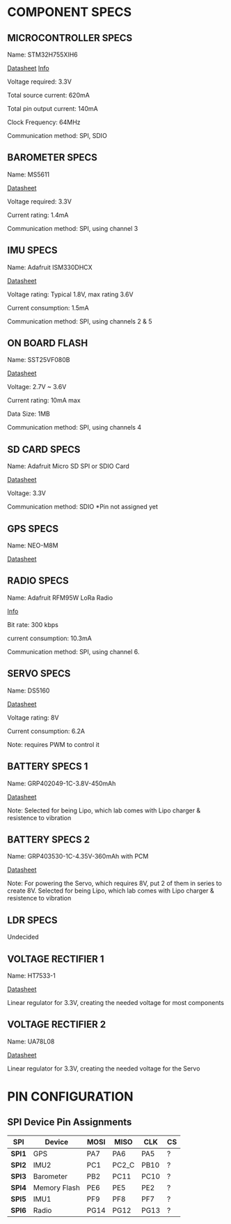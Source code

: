 # COMPONENT SPECS

## MICROCONTROLLER SPECS
Name: STM32H755XIH6

[Datasheet](https://www.st.com/resource/en/datasheet/stm32h755bi.pdf)
[Info](https://www.st.com/resource/en/application_note/an4938-getting-started-with-stm32h74xig-and-stm32h75xig-mcu-hardware-development-stmicroelectronics.pdf)

Voltage required: 3.3V

Total source current: 620mA

Total pin output current: 140mA

Clock Frequency: 64MHz

Communication method: SPI, SDIO

## BAROMETER SPECS
Name: MS5611

[Datasheet](https://www.te.com/commerce/DocumentDelivery/DDEController?Action=showdoc&DocId=Data+Sheet%7FMS5611-01BA03%7FB3%7Fpdf%7FEnglish%7FENG_DS_MS5611-01BA03_B3.pdf%7FCAT-BLPS0036)

Voltage required: 3.3V

Current rating: 1.4mA

Communication method: SPI, using channel 3
## IMU SPECS
Name: Adafruit ISM330DHCX

[Datasheet](https://www.st.com/resource/en/datasheet/ism330dhcx.pdf)

Voltage rating: Typical 1.8V, max rating 3.6V

Current consumption: 1.5mA

Communication method: SPI, using channels 2 & 5

## ON BOARD FLASH
Name: SST25VF080B

[Datasheet](http://ww1.microchip.com/downloads/en/DeviceDoc/20005045C.pdf)

Voltage: 2.7V ~ 3.6V

Current rating: 10mA max

Data Size: 1MB

Communication method: SPI, using channels 4
## SD CARD SPECS
Name: Adafruit Micro SD SPI or SDIO Card

[Datasheet](https://cdn-learn.adafruit.com/downloads/pdf/adafruit-microsd-spi-sdio.pdf)

Voltage: 3.3V

Communication method: SDIO *Pin not assigned yet
## GPS SPECS
Name: NEO-M8M

[Datasheet](https://content.u-blox.com/sites/default/files/products/documents/NEO-M8_ProductSummary_UBX-16000345.pdf)


## RADIO SPECS
Name: Adafruit RFM95W LoRa Radio

[Info](https://www.adafruit.com/product/3072)

Bit rate: 300 kbps

current consumption: 10.3mA

Communication method: SPI, using channel 6.
## SERVO SPECS
Name: DS5160

[Datasheet](https://m.media-amazon.com/images/I/81EFGw8qkhL.pdf)

Voltage rating: 8V

Current consumption: 6.2A

Note: requires PWM to control it
## BATTERY SPECS 1
Name: GRP402049-1C-3.8V-450mAh

[Datasheet](https://drive.google.com/file/d/1r1or5fdFM2Az3-8GFAZaegb-1_r7XS7f/view)

Note: Selected for being Lipo, which lab comes with Lipo charger & resistence to vibration
## BATTERY SPECS 2
Name: GRP403530-1C-4.35V-360mAh with PCM

[Datasheet](https://drive.google.com/file/d/1zsI7abhJyncET1ZgONkUpj0koPwNgk_m/view)

Note: For powering the Servo, which requires 8V, put 2 of them in series to create 8V. Selected for being Lipo, which lab comes with Lipo charger & resistence to vibration
## LDR SPECS
Undecided
## VOLTAGE RECTIFIER 1
Name: HT7533-1

[Datasheet](http://www.e-ele.net/DataSheet/HT75XX-1.pdf)

 Linear regulator for 3.3V, creating the needed voltage for most components
## VOLTAGE RECTIFIER 2
Name: UA78L08

[Datasheet](https://www.ti.com/lit/ds/symlink/ua78l.pdf?ts=1743278162471&ref_url=https%253A%252F%252Fwww.google.com%252F)

 Linear regulator for 3.3V, creating the needed voltage for the Servo
# PIN CONFIGURATION
## SPI Device Pin Assignments

| **SPI**  | **Device**     | **MOSI** | **MISO** | **CLK** | **CS**  |
|----------|--------------|---------|---------|------|------|
| **SPI1** | GPS         | PA7     | PA6     | PA5  | ?    |
| **SPI2** | IMU2        | PC1     | PC2_C   | PB10 | ?    |
| **SPI3** | Barometer   | PB2     | PC11    | PC10 | ?    |
| **SPI4** | Memory Flash | PE6     | PE5     | PE2  | ?    |
| **SPI5** | IMU1        | PF9     | PF8     | PF7  | ?    |
| **SPI6** | Radio       | PG14    | PG12    | PG13 | ?    |
##
